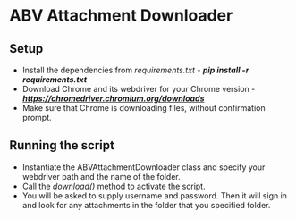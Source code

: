 # ABV Attachment Downloader

## Setup
- Install the dependencies from *requirements.txt* - ***pip install -r requirements.txt***
- Download Chrome and its webdriver for your Chrome version - ***https://chromedriver.chromium.org/downloads***
- Make sure that Chrome is downloading files, without confirmation prompt.

## Running the script
- Instantiate the ABVAttachmentDownloader class and specify your webdriver path and the name of the folder.
- Call the *download()* method to activate the script.
- You will be asked to supply username and password. Then it will sign in and look for any attachments in the folder that you specified folder.
